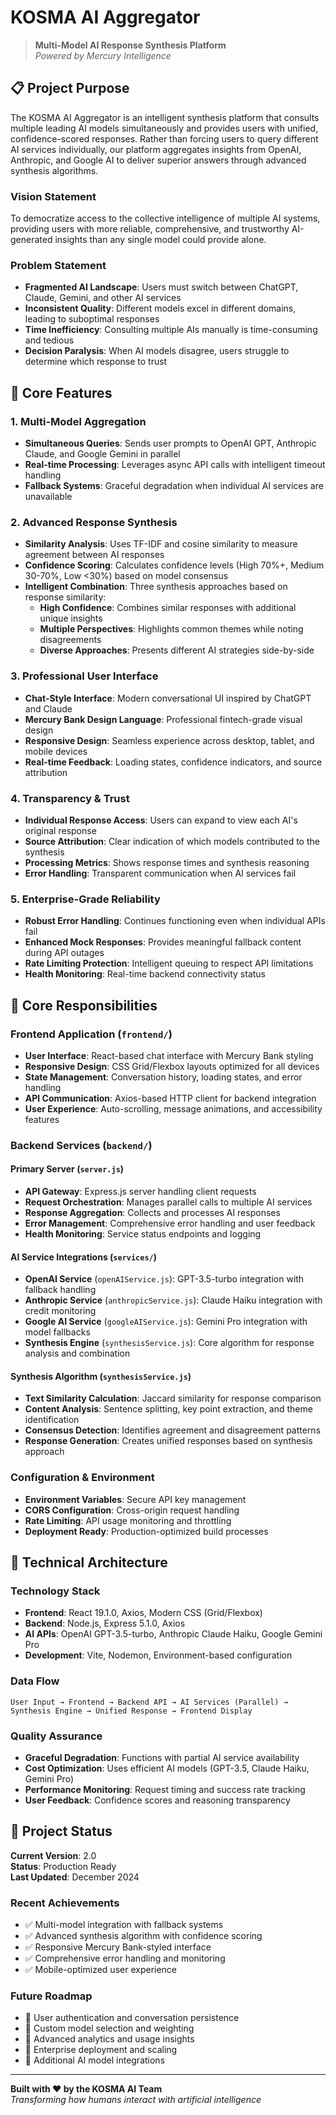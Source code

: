 # KOSMA AI Aggregator

> **Multi-Model AI Response Synthesis Platform**  
> *Powered by Mercury Intelligence*

## 📋 Project Purpose

The KOSMA AI Aggregator is an intelligent synthesis platform that consults multiple leading AI models simultaneously and provides users with unified, confidence-scored responses. Rather than forcing users to query different AI services individually, our platform aggregates insights from OpenAI, Anthropic, and Google AI to deliver superior answers through advanced synthesis algorithms.

### Vision Statement
To democratize access to the collective intelligence of multiple AI systems, providing users with more reliable, comprehensive, and trustworthy AI-generated insights than any single model could provide alone.

### Problem Statement
- **Fragmented AI Landscape**: Users must switch between ChatGPT, Claude, Gemini, and other AI services
- **Inconsistent Quality**: Different models excel in different domains, leading to suboptimal responses
- **Time Inefficiency**: Consulting multiple AIs manually is time-consuming and tedious
- **Decision Paralysis**: When AI models disagree, users struggle to determine which response to trust

## 🚀 Core Features

### 1. **Multi-Model Aggregation**
- **Simultaneous Queries**: Sends user prompts to OpenAI GPT, Anthropic Claude, and Google Gemini in parallel
- **Real-time Processing**: Leverages async API calls with intelligent timeout handling
- **Fallback Systems**: Graceful degradation when individual AI services are unavailable

### 2. **Advanced Response Synthesis**
- **Similarity Analysis**: Uses TF-IDF and cosine similarity to measure agreement between AI responses
- **Confidence Scoring**: Calculates confidence levels (High 70%+, Medium 30-70%, Low <30%) based on model consensus
- **Intelligent Combination**: Three synthesis approaches based on response similarity:
  - **High Confidence**: Combines similar responses with additional unique insights
  - **Multiple Perspectives**: Highlights common themes while noting disagreements
  - **Diverse Approaches**: Presents different AI strategies side-by-side

### 3. **Professional User Interface**
- **Chat-Style Interface**: Modern conversational UI inspired by ChatGPT and Claude
- **Mercury Bank Design Language**: Professional fintech-grade visual design
- **Responsive Design**: Seamless experience across desktop, tablet, and mobile devices
- **Real-time Feedback**: Loading states, confidence indicators, and source attribution

### 4. **Transparency & Trust**
- **Individual Response Access**: Users can expand to view each AI's original response
- **Source Attribution**: Clear indication of which models contributed to the synthesis
- **Processing Metrics**: Shows response times and synthesis reasoning
- **Error Handling**: Transparent communication when AI services fail

### 5. **Enterprise-Grade Reliability**
- **Robust Error Handling**: Continues functioning even when individual APIs fail
- **Enhanced Mock Responses**: Provides meaningful fallback content during API outages
- **Rate Limiting Protection**: Intelligent queuing to respect API limitations
- **Health Monitoring**: Real-time backend connectivity status

## 🔧 Core Responsibilities

### Frontend Application (`frontend/`)
- **User Interface**: React-based chat interface with Mercury Bank styling
- **Responsive Design**: CSS Grid/Flexbox layouts optimized for all devices
- **State Management**: Conversation history, loading states, and error handling
- **API Communication**: Axios-based HTTP client for backend integration
- **User Experience**: Auto-scrolling, message animations, and accessibility features

### Backend Services (`backend/`)

#### **Primary Server** (`server.js`)
- **API Gateway**: Express.js server handling client requests
- **Request Orchestration**: Manages parallel calls to multiple AI services
- **Response Aggregation**: Collects and processes AI responses
- **Error Management**: Comprehensive error handling and user feedback
- **Health Monitoring**: Service status endpoints and logging

#### **AI Service Integrations** (`services/`)
- **OpenAI Service** (`openAIService.js`): GPT-3.5-turbo integration with fallback handling
- **Anthropic Service** (`anthropicService.js`): Claude Haiku integration with credit monitoring
- **Google AI Service** (`googleAIService.js`): Gemini Pro integration with model fallbacks
- **Synthesis Engine** (`synthesisService.js`): Core algorithm for response analysis and combination

#### **Synthesis Algorithm** (`synthesisService.js`)
- **Text Similarity Calculation**: Jaccard similarity for response comparison
- **Content Analysis**: Sentence splitting, key point extraction, and theme identification
- **Consensus Detection**: Identifies agreement and disagreement patterns
- **Response Generation**: Creates unified responses based on synthesis approach

### Configuration & Environment
- **Environment Variables**: Secure API key management
- **CORS Configuration**: Cross-origin request handling
- **Rate Limiting**: API usage monitoring and throttling
- **Deployment Ready**: Production-optimized build processes

## 🎯 Technical Architecture

### Technology Stack
- **Frontend**: React 19.1.0, Axios, Modern CSS (Grid/Flexbox)
- **Backend**: Node.js, Express 5.1.0, Axios
- **AI APIs**: OpenAI GPT-3.5-turbo, Anthropic Claude Haiku, Google Gemini Pro
- **Development**: Vite, Nodemon, Environment-based configuration

### Data Flow
```
User Input → Frontend → Backend API → AI Services (Parallel) → Synthesis Engine → Unified Response → Frontend Display
```

### Quality Assurance
- **Graceful Degradation**: Functions with partial AI service availability
- **Cost Optimization**: Uses efficient AI models (GPT-3.5, Claude Haiku, Gemini Pro)
- **Performance Monitoring**: Request timing and success rate tracking
- **User Feedback**: Confidence scores and reasoning transparency

## 🚦 Project Status

**Current Version**: 2.0  
**Status**: Production Ready  
**Last Updated**: December 2024

### Recent Achievements
- ✅ Multi-model integration with fallback systems
- ✅ Advanced synthesis algorithm with confidence scoring
- ✅ Responsive Mercury Bank-styled interface
- ✅ Comprehensive error handling and monitoring
- ✅ Mobile-optimized user experience

### Future Roadmap
- 🔄 User authentication and conversation persistence
- 🔄 Custom model selection and weighting
- 🔄 Advanced analytics and usage insights
- 🔄 Enterprise deployment and scaling
- 🔄 Additional AI model integrations

---

**Built with ❤️ by the KOSMA AI Team**  
*Transforming how humans interact with artificial intelligence*